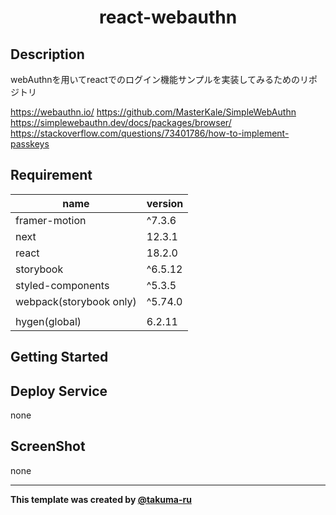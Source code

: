 # <div style="text-align: center;">react-webauthn</div>
<!-- <p align="center">
  <img src="/static/icon.png"  width="256" height="256" alt="nuxt-firebase logo">
</p> -->

## Description
webAuthnを用いてreactでのログイン機能サンプルを実装してみるためのリポジトリ

https://webauthn.io/
https://github.com/MasterKale/SimpleWebAuthn
https://simplewebauthn.dev/docs/packages/browser/
https://stackoverflow.com/questions/73401786/how-to-implement-passkeys

## Requirement
| name | version |
| ------------- | ------------- |
| framer-motion | ^7.3.6 |
| next | 12.3.1 |
| react  | 18.2.0 |
| storybook | ^6.5.12 |
| styled-components | ^5.3.5 |
| webpack(storybook only) | ^5.74.0 |
|  |  |
| hygen(global) | 6.2.11 |

## Getting Started

## Deploy Service
none

## ScreenShot
none

----

**This template was created by [@takuma-ru](https://github.com/takuma-ru)**
